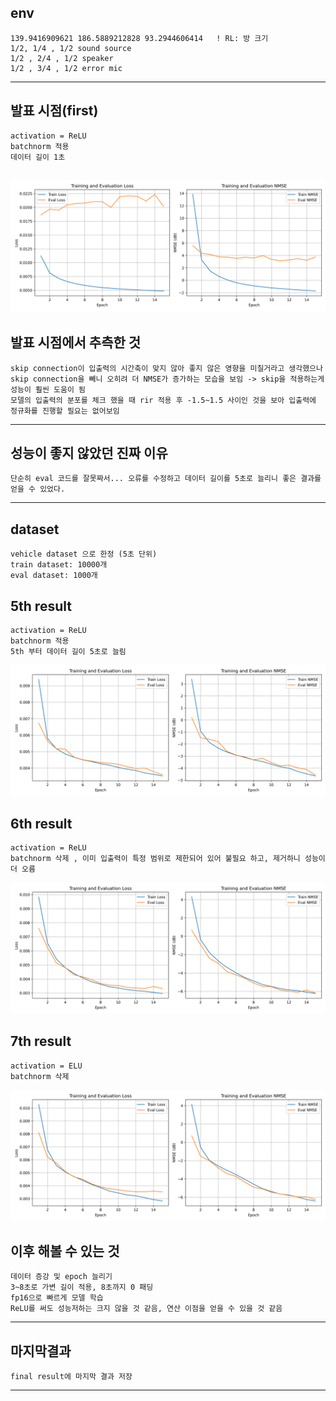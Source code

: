 ## env
    139.9416909621 186.5889212828 93.2944606414   ! RL: 방 크기
    1/2, 1/4 , 1/2 sound source
    1/2 , 2/4 , 1/2 speaker
    1/2 , 3/4 , 1/2 error mic
-------------------------------------------------------------------------------
## 발표 시점(first)
    activation = ReLU
    batchnorm 적용
    데이터 길이 1초

![first result](./result/first.png)
-----------------------------------------------------------------------------------
## 발표 시점에서 추측한 것
    skip connection이 입출력의 시간축이 맞지 않아 좋지 않은 영향을 미칠거라고 생각했으나 skip connection을 빼니 오히려 더 NMSE가 증가하는 모습을 보임 -> skip을 적용하는게 성능이 훨씬 도움이 됨
    모델의 입출력의 분포를 체크 했을 때 rir 적용 후 -1.5~1.5 사이인 것을 보아 입출력에 정규화를 진행할 필요는 없어보임

---------------------------------------------------------------------------------------------    
## 성능이 좋지 않았던 진짜 이유
    단순히 eval 코드를 잘못짜서... 오류를 수정하고 데이터 길이를 5초로 늘리니 좋은 결과를 얻을 수 있었다.

------------------------------------------------------------------------------------------------------------------
## dataset
    vehicle dataset 으로 한정 (5초 단위)
    train dataset: 10000개
    eval dataset: 1000개

## 5th result
    activation = ReLU
    batchnorm 적용
    5th 부터 데이터 길이 5초로 늘림
![5th](./result/5th.png)
## 6th result
    activation = ReLU
    batchnorm 삭제 , 이미 입출력이 특정 범위로 제한되어 있어 불필요 하고, 제거하니 성능이 더 오름
![6th](./result/6th_without_norm.png)
## 7th result
    activation = ELU
    batchnorm 삭제
![7th](./final%20result/7th_ELU.png)
## 이후 해볼 수 있는 것
    데이터 증강 및 epoch 늘리기
    3~8초로 가변 길이 적용, 8초까지 0 패딩
    fp16으로 빠르게 모델 학습
    ReLU를 써도 성능저하는 크지 않을 것 같음, 연산 이점을 얻을 수 있을 것 같음

---------------------------------------
## 마지막결과 
    final result에 마지막 결과 저장
---------------------------------------
